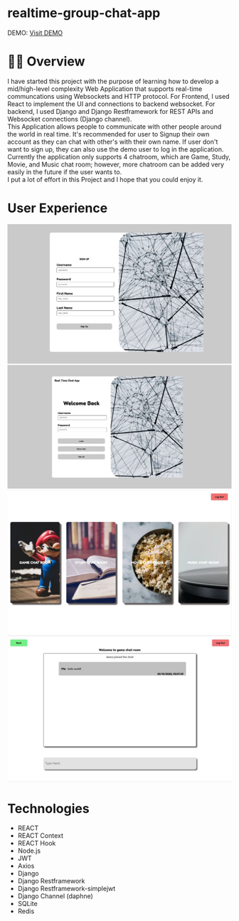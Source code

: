 # realtime-group-chat-app

DEMO: <a href="https://realtime-group-chat-andyzhp.herokuapp.com/"> Visit DEMO <a/>

# :man_technologist: Overview
I have started this project with the purpose of learning how to develop a mid/high-level complexity Web Application that supports real-time communcations using Websockets and HTTP protocol. For Frontend, I used React to implement the UI and connections to backend websocket. For backend, I used Django and Django Restframework for REST APIs and Websocket connections (Django channel).
<br/>
This Application allows people to communicate with other people around the world in real time. It's recommended for user to Signup their own account as they can chat with other's with their own name. If user don't want to sign up, they can also use the demo user to log in the application.
<br/>
Currently the application only supports 4 chatroom, which are Game, Study, Movie, and Music chat room; however, more chatroom can be added very easily in the future if the user wants to.
<br/>
I put a lot of effort in this Project and I hope that you could enjoy it.

# User Experience
<img src="./project_images/signup.JPG" alt="" />

<img src="./project_images/login.JPG" alt="" />

<img src="./project_images/lobby.JPG" alt="" />

<img src="./project_images/chatroom.JPG" alt="" />


# Technologies

 - REACT
 - REACT Context
 - REACT Hook
 - Node.js
 - JWT
 - Axios
 - Django
 - Django Restframework
 - Django Restframework-simplejwt
 - Django Channel (daphne)
 - SQLite 
 - Redis

